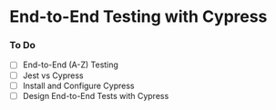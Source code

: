# End-to-End Testing with Cypress

### To Do
- [ ] End-to-End (A-Z) Testing
- [ ] Jest vs Cypress
- [ ] Install and Configure Cypress
- [ ] Design End-to-End Tests with Cypress
